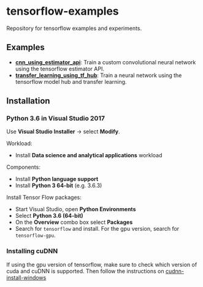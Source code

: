 tensorflow-examples
=====================

Repository for tensorflow examples and experiments.

## Examples

 * [**cnn_using_estimator_api**](https://github.com/mdabros/tensorflow-examples/blob/master/src/cnn_using_estimator_api.py): Train a custom convolutional neural network using the tensorflow estimator API.
 * [**transfer_learning_using_tf_hub**](https://github.com/mdabros/tensorflow-examples/blob/master/src/transfer_learning_using_tf_hub.py): Train a neural network using the tensorflow model hub and transfer learning.

## Installation

### Python 3.6 in Visual Studio 2017
Use **Visual Studio Installer** -> select **Modify**.

Workload:
 * Install **Data science and analytical applications**  workload

Components:
 * Install **Python language support**
 * Install **Python 3 64-bit** (e.g. 3.6.3)

Install Tensor Flow packages:
 * Start Visual Studio, open **Python Environments**
 * Select **Python 3.6 (64-bit)**
 * On the **Overview** combo box select **Packages**
 * Search for `tensorflow` and install. For the gpu version, search for `tensorflow-gpu`.
 
### Installing cuDNN
If using the gpu version of tensorflow, make sure to check which version of cuda and cuDNN is supported. 
Then follow the instructions on [cudnn-install-windows](https://docs.nvidia.com/deeplearning/sdk/cudnn-install/index.html#install-windows)

